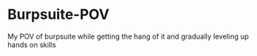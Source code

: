 # Burpsuite-POV
My POV of burpsuite while getting the hang of it and gradually leveling up hands on skills 
